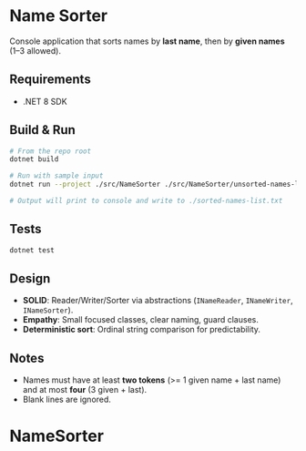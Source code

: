 # Name Sorter

Console application that sorts names by **last name**, then by **given names** (1–3 allowed).

## Requirements
- .NET 8 SDK

## Build & Run

```bash
# From the repo root
dotnet build

# Run with sample input
dotnet run --project ./src/NameSorter ./src/NameSorter/unsorted-names-list.txt

# Output will print to console and write to ./sorted-names-list.txt
```

## Tests
```bash
dotnet test
```

## Design

- **SOLID**: Reader/Writer/Sorter via abstractions (`INameReader`, `INameWriter`, `INameSorter`).
- **Empathy**: Small focused classes, clear naming, guard clauses.
- **Deterministic sort**: Ordinal string comparison for predictability.

## Notes
- Names must have at least **two tokens** (>= 1 given name + last name) and at most **four** (3 given + last).
- Blank lines are ignored.
# NameSorter
